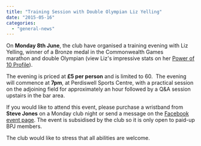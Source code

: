 ```yaml
---
title: "Training Session with Double Olympian Liz Yelling"
date: "2015-05-16"
categories: 
  - "general-news"
---
```


On **Monday 8th June**, the club have organised a training evening with Liz Yelling, winner of a Bronze medal in the Commonwealth Games marathon and double Olympian (view Liz's impressive stats on her [Power of 10 Profile](http://www.thepowerof10.info/athletes/profile.aspx?athleteid=1811)).

The evening is priced at **£5 per person** and is limited to 60.  The evening will commence at **7pm**, at Perdiswell Sports Centre, with a practical session on the adjoining field for approximately an hour followed by a Q&A session upstairs in the bar area.

If you would like to attend this event, please purchase a wristband from **Steve Jones** on a Monday club night or send a message on the [Facebook event page](https://www.facebook.com/events/1452105875083596/). The event is subsidised by the club so it is only open to paid-up BPJ members.

The club would like to stress that all abilities are welcome.
